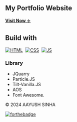 ## My Portfolio Website

<a href="https://aayushsinha.netlify.app/" target="_blank">**Visit Now** ✈️</a>

## Build with

[![HTML](https://img.shields.io/badge/html5%20-%23E34F26.svg?&style=for-the-badge&logo=html5&logoColor=white)](https://en.wikipedia.org/wiki/HTML)&nbsp;
[![CSS](https://img.shields.io/badge/css3%20-%231572B6.svg?&style=for-the-badge&logo=css3&logoColor=white)](https://en.wikipedia.org/wiki/CSS)&nbsp;
[![JS](https://img.shields.io/badge/javascript%20-%23323330.svg?&style=for-the-badge&logo=javascript&logoColor=%23F7DF1E)](https://en.wikipedia.org/wiki/JavaScript)

### Library

- JQuarry
- Particle.JS
- Tilt-Vanilla.JS
- AOS
- Font Awesome.

© 2024 AAYUSH SINHA

[![forthebadge](https://forthebadge.com/images/badges/built-with-love.svg)](https://forthebadge.com)
